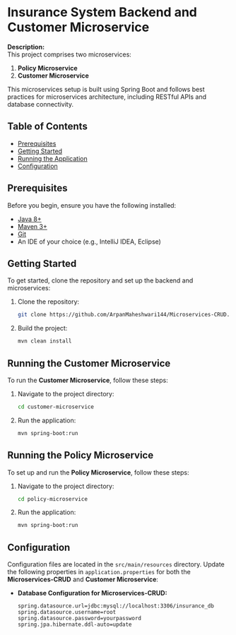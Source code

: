# Insurance System Backend and Customer Microservice

**Description:**  
This project comprises two microservices:
1. **Policy Microservice**
2. **Customer Microservice**

This microservices setup is built using Spring Boot and follows best practices for microservices architecture, including RESTful APIs and database connectivity.

## Table of Contents
- [Prerequisites](#prerequisites)
- [Getting Started](#getting-started)
- [Running the Application](#running-the-application)
- [Configuration](#configuration)

## Prerequisites
Before you begin, ensure you have the following installed:
- [Java 8+](https://www.oracle.com/java/technologies/javase-jdk8-downloads.html)
- [Maven 3+](https://maven.apache.org/download.cgi)
- [Git](https://git-scm.com/)
- An IDE of your choice (e.g., IntelliJ IDEA, Eclipse)

## Getting Started
To get started, clone the repository and set up the backend and microservices:
1. Clone the repository:
    ```bash
    git clone https://github.com/ArpanMaheshwari144/Microservices-CRUD.git
    ```

2. Build the project:
    ```bash
    mvn clean install
    ```

## Running the Customer Microservice
To run the **Customer Microservice**, follow these steps:
1. Navigate to the project directory:
    ```bash
    cd customer-microservice
    ```

2. Run the application:
    ```bash
    mvn spring-boot:run
    ```

## Running the Policy Microservice
To set up and run the **Policy Microservice**, follow these steps:
1. Navigate to the project directory:
    ```bash
    cd policy-microservice
    ```

2. Run the application:
    ```bash
    mvn spring-boot:run
    ```

## Configuration
Configuration files are located in the `src/main/resources` directory. Update the following properties in `application.properties` for both the **Microservices-CRUD** and **Customer Microservice**:

- **Database Configuration for Microservices-CRUD:**
  ```properties
  spring.datasource.url=jdbc:mysql://localhost:3306/insurance_db
  spring.datasource.username=root
  spring.datasource.password=yourpassword
  spring.jpa.hibernate.ddl-auto=update

